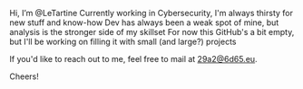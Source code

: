 Hi, I’m @LeTartine
Currently working in Cybersecurity, I'm always thirsty for new stuff and know-how
Dev has always been a weak spot of mine, but analysis is the stronger side of my skillset
For now this GitHub's a bit empty, but I'll be working on filling it with small (and large?) projects

If you'd like to reach out to me, feel free to mail at 29a2@6d65.eu. 

Cheers!
